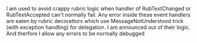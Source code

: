 I am used to avoid crappy rubric logic when handler of RubTextChanged or RubTextAccepted can't normally fail. Any error inside these event handlers are eaten by rubric decorattors which use MessageNotUnderstood trick (with exception handling) for delegation.
I am announced out of their logic. And therfore I allow any errors to be normally debugged